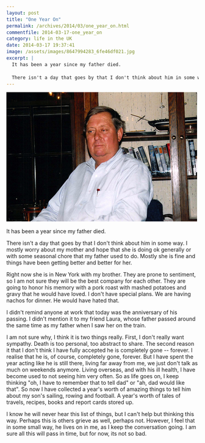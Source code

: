 ```yaml
---
layout: post
title: "One Year On"
permalink: /archives/2014/03/one_year_on.html
commentfile: 2014-03-17-one_year_on
category: life in the UK
date: 2014-03-17 19:37:41
image: /assets/images/8647994283_6fe46df021.jpg
excerpt: |
  It has been a year since my father died.

  There isn't a day that goes by that I don't think about him in some way. I mostly worry about my mother and hope that she is doing ok generally or with some seasonal chore that my father used to do. Mostly she is fine and things have been getting better and better for her.
---
```


<a href="/assets/images/8647994283_6fe46df021.jpg" title="Bob in the den by Peter M, on Flickr"><img src="/assets/images/8647994283_6fe46df021.jpg" width="500" height="338" alt="Bob in the den"></a>

It has been a year since my father died.

There isn't a day that goes by that I don't think about him in some way. I mostly worry about my mother and hope that she is doing ok generally or with some seasonal chore that my father used to do. Mostly she is fine and things have been getting better and better for her.

Right now she is in New York with my brother. They are prone to sentiment, so I am not sure they will be the best company for each other. They are going to honor his memory with a pork roast with mashed potatoes and gravy that he would have loved. I don't have special plans. We are having nachos for dinner. He would have hated that.

I didn't remind anyone at work that today was the anniversary of his passing. I didn't mention it to my friend Laura, whose father passed around the same time as my father when I saw her on the train.

I am not sure why, I think it is two things really. First, I don't really want sympathy. Death is too personal, too abstract to share. The second reason it that I don't think I have fully accepted he is completely gone -- forever. I realise that he is, of course, completely gone, forever. But I have spent the year acting like he is still there, living far away from me, we just don't talk as much on weekends anymore. Living overseas, and with his ill health, I have become used to not seeing him very often. So as life goes on, I keep thinking "oh, I have to remember that to tell dad" or "ah, dad would like that". So now I have collected a year's worth of amazing things to tell him about my son's sailing, rowing and football. A year's worth of tales of travels, recipes, books and report cards stored up.

I know he will never hear this list of things, but I can't help but thinking this way. Perhaps this is others grieve as well, perhaps not. However, I feel that in some small way, he lives on in me, as I keep the conversation going. I am sure all this will pass in time, but for now, its not so bad.
